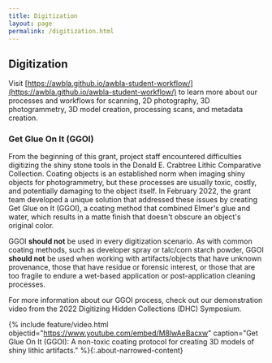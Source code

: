 ```yaml
---
title: Digitization 
layout: page
permalink: /digitization.html
---
```


## Digitization

Visit [https://awbla.github.io/awbla-student-workflow/](https://awbla.github.io/awbla-student-workflow/) to learn more about our processes and workflows for scanning, 2D photography, 3D photogrammetry, 3D model creation, processing scans, and metadata creation.

### Get Glue On It (GGOI)
From the beginning of this grant, project staff encountered difficulties digitizing the shiny stone tools in the Donald E. Crabtree Lithic Comparative Collection. Coating objects is an established norm when imaging shiny objects for photogrammetry, but these processes are usually toxic, costly, and potentially damaging to the object itself. In February 2022, the grant team developed a unique solution that addressed these issues by creating Get Glue on It (GGOI), a coating method that combined Elmer's glue and water, which results in a matte finish that doesn't obscure an object's original color. 

GGOI **should not** be used in every digitization scenario. As with common coating methods, such as developer spray or talc/corn starch powder, GGOI **should not** be used when working with artifacts/objects that have unknown provenance, those that have residue or forensic interest, or those that are too fragile to endure a wet-based application or post-application cleaning processes. 

For more information about our GGOI process, check out our demonstration video from the 2022 Digitizing Hidden Collections (DHC) Symposium.

{% include feature/video.html objectid="https://www.youtube.com/embed/M8lwAeBacxw" caption="Get Glue On It (GGOI): A non-toxic coating protocol for creating 3D models of shiny lithic artifacts." %}{:.about-narrowed-content}
